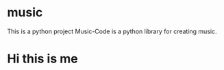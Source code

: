 # music
This is a python project
Music-Code is a python library for creating music.
# Hi this is me<arman>